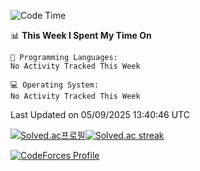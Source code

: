 
<!--START_SECTION:waka-->
![Code Time](http://img.shields.io/badge/Code%20Time-3%2C933%20hrs%2034%20mins-blue)

📊 **This Week I Spent My Time On** 

```text
💬 Programming Languages: 
No Activity Tracked This Week

💻 Operating System: 
No Activity Tracked This Week
```


 Last Updated on 05/09/2025 13:40:46 UTC
<!--END_SECTION:waka-->


[![Solved.ac프로필](http://mazassumnida.wtf/api/generate_badge?boj=hckim96)](https://solved.ac/hckim96)[![Solved.ac streak](http://mazandi.herokuapp.com/api?handle=hckim96&theme=dark)](https://solved.ac/hckim96)


[![CodeForces Profile](https://cf.leed.at?id=hckim96)](https://codeforces.com/profile/hckim96)

